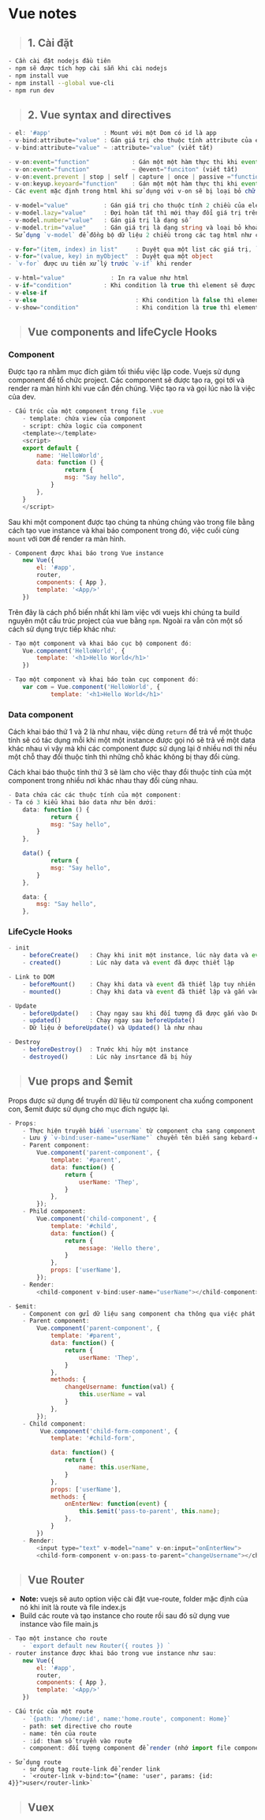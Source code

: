 # Vue notes
> ## 1. Cài đặt
```bash
- Cần cài đặt nodejs đầu tiên
- npm sẽ được tích hợp cài sẵn khi cài nodejs
- npm install vue
- npm install --global vue-cli
- npm run dev
```
> ## 2. Vue syntax and directives
``` ts
- el: '#app'               : Mount với một Dom có id là app
- v-bind:attribute="value" : Gán giá trị cho thuộc tính attribute của element
- v-bind:attribute="value" ~ :attribute="value" (viết tắt)

- v-on:event="function"            : Gán một một hàm thực thi khi event được gọi
- v-on:event="function"            ~ @event="funciton" (viết tắt)
- v-on:event.prevent | stop | self | capture | once | passive ="function" 
- v-on:keyup.keyoard="function"	   : Gán một một hàm thực thi khi event keyboard
- Các event mặc định trong html khi sử dụng với v-on sẽ bị loại bỏ chữ `on` đầu tiên.

- v-model="value"          : Gán giá trị cho thuộc tính 2 chiều của element
- v-model.lazy="value"     : Đợi hoàn tất thì mới thay đổi giá trị trên chiều dữ liệu còn lại 
- v-model.number="value"   : Gán giá trị là dạng số
- v-model.trim="value"     : Gán giá trị là dạng string và loại bỏ khoảng trắng đầu và cuối
- Sử dụng `v-model` để đồng bộ dữ liệu 2 chiều trong các tag html như checkbox, radio, input, textarea, .... Có thể đồng bộ sử dụng với các thuộc tính trong data của component.

- v-for="(item, index) in list"     : Duyệt qua một list các giá trị, `index` là mặc định.
- v-for="(value, key) in myObject"  : Duyệt qua một object
- `v-for` được ưu tiên xử lý trước `v-if` khi render

- v-html="value"             : In ra value như html
- v-if="condition"         : Khi condition là true thì element sẽ được render
- v-else-if
- v-else                            : Khi condition là false thì element không được render
- v-show="condition"	            : Khi condition là true thì element sẽ không bị gán `display=none`
```
> ## Vue components and lifeCycle Hooks
### Component
Được tạo ra nhằm mục đích giảm tối thiểu việc lặp code. Vuejs sử dụng component để tổ chức project. Các component sẽ được tạo ra, gọi tới và render ra màn hình khi vue cần đến chúng. Việc tạo ra và gọi lúc nào là việc của dev.
``` js
- Cấu trúc của một component trong file .vue
	- template: chứa view của component
	- script: chứa logic của component 
	<template></template>
	<script>
	export default {
		name: 'HelloWorld',
		data: function () {
				return {
				msg: "Say hello",
			}
		},
	}
	</script>
```
Sau khi một component được tạo chúng ta nhúng chúng vào trong file bằng cách tạo vue instance và khai báo component trong đó, việc cuối cùng `mount` với `DOM` để render ra màn hình.
``` js
- Component được khai báo trong Vue instance
	new Vue({
		el: '#app',
		router,
		components: { App },
		template: '<App/>'
	})
```
Trên đây là cách phổ biến nhất khi làm việc với vuejs khi chúng ta build nguyên một cấu trúc project của vue bằng `npm`. Ngoài ra vẫn còn một số cách sử dụng trực tiếp khác như:
``` js
- Tạo một component và khai báo cục bộ component đó:
	Vue.component('HelloWorld', {
		template: '<h1>Hello World</h1>'
	})

- Tạo một component và khai báo toàn cục component đó:
	var com = Vue.component('HelloWorld', {
			template: '<h1>Hello World</h1>'
```
### Data component
Cách khai báo thứ 1 và 2 là như nhau, việc dùng `return` để trả về một thuộc tính sẽ có tác dụng mỗi khi một một instance được gọi nó sẽ trả về một data khác nhau vì vậy mà khi các component được sử dụng lại ở nhiều nơi thì nếu một chỗ thay đổi thuộc tính thì những chỗ khác không bị thay đổi cùng.

Cách khai báo thuộc tính thứ 3 sẽ làm cho việc thay đổi thuộc tính của một component trong nhiều nơi khác nhau thay đổi cùng nhau.
``` js
- Data chứa các các thuộc tính của một component:
- Ta có 3 kiểu khai báo data như bên dưới:
	data: function () {
			return {
			msg: "Say hello",
		}
	},

	data() {
			return {
			msg: "Say hello",
		}
	},

	data: {
		msg: "Say hello",
	},
```
### LifeCycle Hooks
``` js
- init
	- beforeCreate()   : Chạy khi init một instance, lúc này data và event vẫn chưa được thiết lập
	- created()        : Lúc này data và event đã được thiết lập

- Link to DOM
	- beforeMount()    : Chạy khi data và event đã thiết lập tuy nhiên vẫn chưa gắn vào DOM
	- mounted()        : Chạy khi data và event đã thiết lập và gắn vào DOM

- Update
	- beforeUpdate()   : Chạy ngay sau khi đối tượng đã được gắn vào Dom và trước khi rendrr ra màn hình
	- updated()        : Chạy ngay sau beforeUpdate()
	- Dữ liệu ở beforeUpdate() và Updated() là như nhau

- Destroy
	- beforeDestroy()  : Trước khi hủy một instance
	- destroyed()      : Lúc này insrtance đã bị hủy
```

> ## Vue props and $emit
Props được sử dụng để truyền dữ liệu từ component cha xuống component con, $emit được sử dụng cho mục đích ngược lại.
``` js
- Props:
	- Thực hiện truyền biến `username` từ component cha sang component con
	- Lưu ý `v-bind:user-name="userName"` chuyển tên biến sang kebard-case
	- Parent component:
		Vue.component('parent-component', {
            template: '#parent',
            data: function() {
                return {
                    userName: 'Thep',
                }
            },
        });
	- Phild component:
		Vue.component('child-component', {
            template: '#child',
            data: function() {
                return {
                    message: 'Hello there',
                }
            },
            props: ['userName'],
        });
	- Render:
		<child-component v-bind:user-name="userName"></child-component>
```
``` js
- $emit:
	- Component con gửi dữ liệu sang component cha thông qua việc phát đi một event `$emit` kèm theo dữ liệu.
	- Parent component:
		Vue.component('parent-component', {
            template: '#parent',
            data: function() {
                return {
                    userName: 'Thep',
                }
            },
            methods: {
                changeUsername: function(val) {
                    this.userName = val
                }
            },
        });
	- Child component:
		 Vue.component('child-form-component', {
            template: '#child-form',

            data: function() {
                return {
                    name: this.userName,
                }
            },
            props: ['userName'],
            methods: {
                onEnterNew: function(event) {
                    this.$emit('pass-to-parent', this.name);
                },
            }
        })
	- Render:
		<input type="text" v-model="name" v-on:input="onEnterNew">
		<child-form-component v-on:pass-to-parent="changeUsername"></child-form-component>
```
> ## Vue Router
- **Note:** vuejs sẽ auto option việc cài đặt vue-route, folder mặc định của nó khi init là route và file index.js
- Build các route và tạo instance cho route rồi sau đó sử dụng vue instance vào file main.js
``` js
- Tạo một instance cho route
	- `export default new Router({ routes }) `
- router instance được khai báo trong vue instance như sau:
	new Vue({
		el: '#app',
		router,
		components: { App },
		template: '<App/>'
	})
```
``` js
- Cấu trúc của một route
	- `{path: '/home/:id', name:'home.route', component: Home}`
	- path: set directive cho route
	- name: tên của route
	- :id: tham số truyền vào route
	- component: đối tượng component để render (nhớ import file component vào file nơi mình khai báo và đăng ký route)
```
``` vue
- Sử dụng route
	- sử dụng tag route-link để render link
	- `<router-link v-bind:to="{name: 'user', params: {id: 4}}">user</router-link>`
```
> ## Vuex

